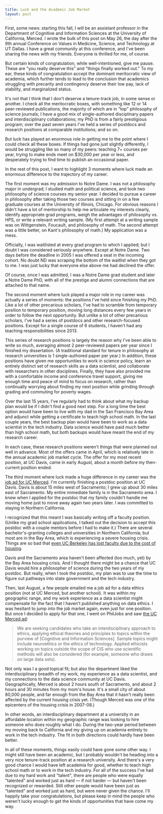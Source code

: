 ```yaml
---
title: Luck and the Academic Job Market
layout: post
---
```


First, some news:  starting this fall, I will be an assistant professor in the Department of Cognitive and Information Sciences at the University of California, Merced.  I wrote the bulk of this post on May 26, the day after the 9th annual Conference on Values in Medicine, Science, and Technology at UT Dallas.  I have a great community at this conference, and I've been sharing the news with my friends.  Everyone is thrilled for me, of course.  

But certain kinds of congratulation, while well-intentioned, give me pause.  These are "you really deserve this" and "things finally worked out."  To my ear, these kinds of congratulation accept the dominant meritocratic view of academia, which further tends to lead to the conclusion that academics struggling with precarity and contingency deserve their low pay, lack of stability, and marginalized status.  

It's not that I think that I don't deserve a tenure-track job, in some sense or another.  I check all the meritocratic boxes, with something like 12 or 14 peer-reviewed publications, the majority of which are in "top" philosophy of science journals; I have a good mix of single-authored disciplinary papers and interdisciplinary collaborations; my PhD is from a fairly prestigious program; over the past seven years I've held a series of postdocs and research positions at comparable institutions; and so on.  

But luck has played an enormous role in getting me to the point where I could check all these boxes.  If things had gone just slightly differently, I would be struggling like so many of my peers:  teaching 7+ courses per year, trying to make ends meet on $30,000 per year or less, and desperately trying to find time to publish an occasional paper.  

In the rest of this post, I want to highlight 3 moments where luck made an enormous difference to the trajectory of my career.  

The first moment was my admission to Notre Dame.  I was not a philosophy major in undergrad; I studied math and political science, and took two philosophy of science courses my senior year.  I decided to pursue a career in philosophy after taking those two courses and sitting in on a few graduate courses at the University of Illinois, Chicago.  For obvious reasons I didn't have a lot of mentorship to help me articulate my interests clearly, identify appropriate grad programs, weigh the advantages of philosophy vs. HPS, or write a relevant writing sample.  (My first attempt at a writing sample was on Wittgenstein, Foucault, and philosophy of math.  The second attempt was a little better, on Kant's philosophy of math.)  My application was a mess.  

Officially, I was waitlisted at every grad program to which I applied; but I doubt I was considered seriously anywhere.  Except at Notre Dame.  Two days before the deadline in 2005 I was offered a seat in the incoming cohort.  No doubt ND was scraping the bottom of the waitlist when they got to me.  I was just lucky that everyone else above me had declined the offer.  

Of course, once I was admitted, I was a Notre Dame grad student and later a Notre Dame PhD, with all of the prestige and alumni connections that are attached to that name.  

The second moment where luck played a major role in my career was actually a series of moments:  the positions I've held since finishing my PhD.  Like a lot of other precarious scholars, I've had to scramble from temporary position to temporary position, moving long distances every few years in order to follow the next opportunity.  But unlike a lot of other precarious scholars, I've had a series of postdocs and other research-focused positions.  Except for a single course of 6 students, I haven't had any teaching responsibilities since 2013.  

This series of research positions is largely the reason why I've been able to write so much, averaging almost 2 peer-reviewed papers per year since I finished my dissertation.  (A traditional standard for tenure in philosophy at research universities is 1 single-authored paper per year.)  In addition, these positions have given me opportunities to work in science policy, learn an entirely distinct set of research skills as a data scientist, and collaborate with researchers in other disciplines.  Finally, they have also provided me with a comfortable income and conference travel support, giving me enough time and peace of mind to focus on research, rather than continually worrying about finding my next position while grinding through grading and commuting for poverty wages.  

Over the last 15 years, I've regularly had to think about what my backup plan would be if I didn't find a good next step.  For a long time the best option would have been to live with my dad in the San Francisco Bay Area and adjunct while getting a certificate to teach high school math.  In the last couple years, the best backup plan would have been to work as a data scientist in the tech industry.  Data science would have paid much better than high school math, but both backups would have meant the end of my research career.  

In each case, these research positions weren't things that were planned out well in advance.  Most of the offers came in April, which is relatively late in the annual academic job market cycle.  The offer for my most recent position, at UC Davis, came in early August, about a month before my then-current position ended.  

The third moment where luck made a huge difference in my career was the [job ad for UC Merced](https://philjobs.org/job/show/10738).  I'm currently finishing a postdoc position at UC Davis.  Davis is about 15 miles west of Sacramento; I grew up about 30 miles east of Sacramento.  My entire immediate family is in the Sacramento area.  I knew when I applied for the postdoc that my family couldn't handle me moving home just to move away again two years later.  I was committed to staying in Northern California.  

I recognized that this meant I was basically writing off a faculty position.  (Unlike my grad school applications, I talked out the decision to accept this postdoc with a couple mentors before I had to make it.)  There are several bachelor's-granting colleges and universities in Northern California; but most are in the Bay Area, which is experiencing a severe housing crisis.  Things are so bad that [even UC Berkeley has lost faculty due to the cost of housing](https://www.sfchronicle.com/bayarea/article/UC-Berkeley-s-plan-for-new-housing-classrooms-13815323.php).  

Davis and the Sacramento area haven't been affected (too much, yet) by the Bay Area housing crisis.  And I thought there might be a chance that UC Davis would hire a philosopher of science during the two years of my postdoc.  But really, when I took the postdoc, my plan was to use the time to figure out pathways into state government and the tech industry.  

Then, last August, a few people emailed me a job ad for a data ethics position (not at UC Merced, but another school).  It was within my geographic range, and my work experience as a data scientist might compensate for the fact that I haven't published anything on data ethics.  I was hesitant to jump into the job market again, even just for one position.  But once I decided to apply for that one, I went on PhilJobs and saw [the UC Merced ad](https://philjobs.org/job/show/10738):  

> We are seeking candidates who take an interdisciplinary approach to ethics, applying ethical theories and principles to topics within the purview of [Cognitive and Information Sciences]. Sample topics might include neuroethics or the ethics of technology. Applied ethicists working on topics outside the scope of CIS who use scientific methods will also be considered (for example, someone who draws on large data sets).

Not only was I a good topical fit; but also the department liked the interdisciplinary breadth of my work, my experience as a data scientist, and my connections to the data science community at UC Davis.  Geographically, Merced is about 2 hours south of Sacramento, and about 2 hours and 30 minutes from my mom's house.  It's a small city of about 80,000 people, and far enough from the Bay Area that it hasn't really been affected by the current housing crisis yet.  (Though Merced was one of the epicenters of the housing crisis in 2007-08.)  

In other words, an interdisciplinary department at a university in an affordable location within my geographic range was looking to hire someone who does roughly what I do.  During the two-year period between my moving back to California and my giving up on academia entirely to work in the tech industry.  The fit in both directions could hardly have been better.  

In all of these moments, things easily could have gone some other way.  I might still have been an academic, but I probably wouldn't be heading into a very nice tenure-track position at a research university.  And there's a very good chance I would have left academia for good, whether to teach high school math or to work in the tech industry.  For all of the success I've had due to my hard work and "talent", there are people who were equally "talented" and worked just as hard — if not harder — but haven't been recognized or rewarded.  Still other people would have been just as "talented" and worked just as hard, but were never given the chance.  I'll happily take your congratulations, but please keep in mind the people who weren't lucky enough to get the kinds of opportunities that have come my way.  

